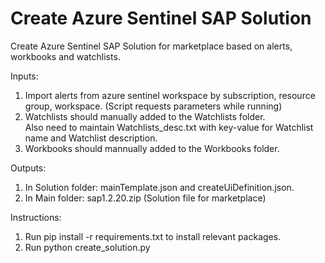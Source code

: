 # Create Azure Sentinel SAP Solution

Create Azure Sentinel SAP Solution for marketplace based on alerts, workbooks and watchlists.

Inputs:
1. Import alerts from azure sentinel workspace by subscription, resource group, workspace. (Script requests parameters while running)
2. Watchlists should manually added to the Watchlists folder. <br>
Also need to maintain Watchlists_desc.txt with key-value for Watchlist name and Watchlist description.
3. Workbooks should mannually added to the Workbooks folder.

Outputs:
1. In Solution folder: mainTemplate.json and createUiDefinition.json.
2. In Main folder: sap1.2.20.zip (Solution file for marketplace)

Instructions:
1. Run pip install -r requirements.txt to install relevant packages.
2. Run python create_solution.py

